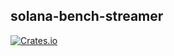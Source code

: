 solana-bench-streamer
----------

[![Crates.io](https://img.shields.io/crates/v/solana-bench-streamer.svg)](https://crates.io/crates/solana-bench-streamer)